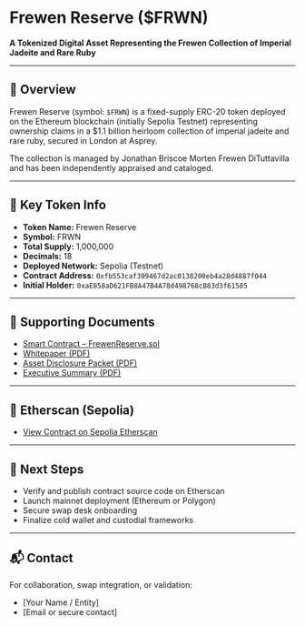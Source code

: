 # Frewen Reserve ($FRWN)

**A Tokenized Digital Asset Representing the Frewen Collection of Imperial Jadeite and Rare Ruby**

---

## 💎 Overview

Frewen Reserve (symbol: `$FRWN`) is a fixed-supply ERC-20 token deployed on the Ethereum blockchain (initially Sepolia Testnet) representing ownership claims in a $1.1 billion heirloom collection of imperial jadeite and rare ruby, secured in London at Asprey.

The collection is managed by Jonathan Briscoe Morten Frewen DiTuttavilla and has been independently appraised and cataloged.

---

## 🧾 Key Token Info

- **Token Name:** Frewen Reserve  
- **Symbol:** FRWN  
- **Total Supply:** 1,000,000  
- **Decimals:** 18  
- **Deployed Network:** Sepolia (Testnet)  
- **Contract Address:** `0xfb553caf309467d2ac0138200eb4a28d4887f044`  
- **Initial Holder:** `0xaE858aD621FB8A47B4A78d498768cB83d3f61585`

---

## 📄 Supporting Documents

- [Smart Contract – FrewenReserve.sol](./FrewenReserve.sol)
- [Whitepaper (PDF)](./Frewen_Whitepaper.pdf)
- [Asset Disclosure Packet (PDF)](./FREWEN_COLLECTION.pdf)
- [Executive Summary (PDF)](./Executive_Summary.pdf)

---

## 🔗 Etherscan (Sepolia)

- [View Contract on Sepolia Etherscan](https://sepolia.etherscan.io/address/0xfb553caf309467d2ac0138200eb4a28d4887f044)

---

## 🚀 Next Steps

- Verify and publish contract source code on Etherscan  
- Launch mainnet deployment (Ethereum or Polygon)  
- Secure swap desk onboarding  
- Finalize cold wallet and custodial frameworks

---

## 📬 Contact

For collaboration, swap integration, or validation:
- [Your Name / Entity]
- [Email or secure contact]
